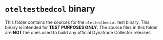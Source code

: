 # `oteltestbedcol` binary

This folder contains the sources for the `oteltestbedcol` test binary. This binary is intended for **TEST PURPOSES ONLY**. The source files in this folder are **NOT** the ones used to build any official Dynatrace Collector releases.
